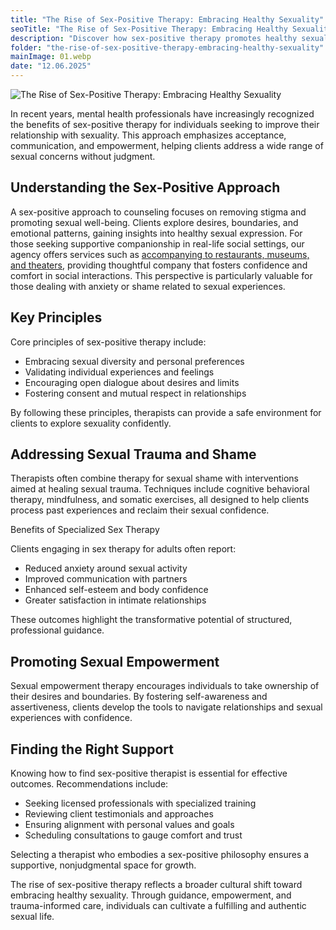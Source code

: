 ```yaml
---
title: "The Rise of Sex-Positive Therapy: Embracing Healthy Sexuality"
seoTitle: "The Rise of Sex-Positive Therapy: Embracing Healthy Sexuality"   # SEO Title для head
description: "Discover how sex-positive therapy promotes healthy sexuality, boosts self-awareness, and fosters confident, fulfilling relationships for adults."
folder: "the-rise-of-sex-positive-therapy-embracing-healthy-sexuality"
mainImage: 01.webp
date: "12.06.2025"
---
```



![The Rise of Sex-Positive Therapy: Embracing Healthy Sexuality](/assets/img/media/the-rise-of-sex-positive-therapy-embracing-healthy-sexuality/01.webp)

In recent years, mental health professionals have increasingly recognized the benefits of sex-positive therapy for individuals seeking to improve their relationship with sexuality. This approach emphasizes acceptance, communication, and empowerment, helping clients address a wide range of sexual concerns without judgment.

<h2>Understanding the Sex-Positive Approach</h2>

A sex-positive approach to counseling focuses on removing stigma and promoting sexual well-being. Clients explore desires, boundaries, and emotional patterns, gaining insights into healthy sexual expression. For those seeking supportive companionship in real-life social settings, our agency offers services such as <a href="/services/models-for-accompanying">accompanying to restaurants, museums, and theaters</a>, providing thoughtful company that fosters confidence and comfort in social interactions. This perspective is particularly valuable for those dealing with anxiety or shame related to sexual experiences.

<h2>Key Principles</h2>

Core principles of sex-positive therapy include:
<ul>
<li>Embracing sexual diversity and personal preferences</li>
<li>Validating individual experiences and feelings</li>
<li>Encouraging open dialogue about desires and limits</li>
<li>Fostering consent and mutual respect in relationships</li>
</ul>

By following these principles, therapists can provide a safe environment for clients to explore sexuality confidently.

<h2>Addressing Sexual Trauma and Shame</h2>

Therapists often combine therapy for sexual shame with interventions aimed at healing sexual trauma. Techniques include cognitive behavioral therapy, mindfulness, and somatic exercises, all designed to help clients process past experiences and reclaim their sexual confidence.

Benefits of Specialized Sex Therapy

Clients engaging in sex therapy for adults often report:
<ul>
<li>Reduced anxiety around sexual activity</li>
<li>Improved communication with partners</li>
<li>Enhanced self-esteem and body confidence</li>
<li>Greater satisfaction in intimate relationships</li>
</ul>

These outcomes highlight the transformative potential of structured, professional guidance.

<h2>Promoting Sexual Empowerment</h2>

Sexual empowerment therapy encourages individuals to take ownership of their desires and boundaries. By fostering self-awareness and assertiveness, clients develop the tools to navigate relationships and sexual experiences with confidence.

<h2>Finding the Right Support</h2>

Knowing how to find sex-positive therapist is essential for effective outcomes. Recommendations include:
<ul>
<li>Seeking licensed professionals with specialized training</li>
<li>Reviewing client testimonials and approaches</li>
<li>Ensuring alignment with personal values and goals</li>
<li>Scheduling consultations to gauge comfort and trust</li>
</ul>

Selecting a therapist who embodies a sex-positive philosophy ensures a supportive, nonjudgmental space for growth.

The rise of sex-positive therapy reflects a broader cultural shift toward embracing healthy sexuality. Through guidance, empowerment, and trauma-informed care, individuals can cultivate a fulfilling and authentic sexual life.
